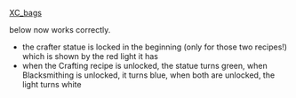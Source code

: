 [XC_bags](https://forums.larian.com/ubbthreads.php?ubb=showflat&Number=589467&page=all)

below now works correctly.

- the crafter statue is locked in the beginning (only for those two recipes!) which is shown by the red light it has
- when the Crafting recipe is unlocked, the statue turns green, when Blacksmithing is unlocked, it turns blue, when both are unlocked, the light turns white
  


